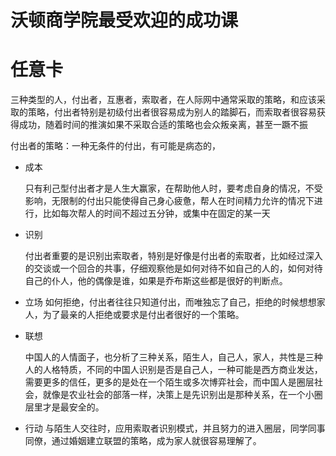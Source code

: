 # 沃顿商学院最受欢迎的成功课
# 任意卡
三种类型的人，付出者，互惠者，索取者，在人际网中通常采取的策略，和应该采取的策略，付出者特别是初级付出者很容易成为别人的踏脚石，而索取者很容易获得成功，随着时间的推演如果不采取合适的策略也会众叛亲离，甚至一蹶不振

付出者的策略：一种无条件的付出，有可能是病态的，

- 成本 

    只有利己型付出者才是人生大赢家，在帮助他人时，要考虑自身的情况，不受影响，无限制的付出只能使得自己身心疲惫，帮人在时间精力允许的情况下进行，比如每次帮人的时间不超过五分钟，或集中在固定的某一天
- 识别

    付出者重要的是识别出索取者，特别是好像是付出者的索取者，比如经过深入的交谈或一个回合的共事，仔细观察他是如何对待不如自己的人的，如何对待自己的仆人，他的偶像是谁，如果是乔布斯这些都是很好的判断点。
- 立场
  如何拒绝，付出者往往只知道付出，而唯独忘了自己，拒绝的时候想想家人，为了最亲的人拒绝或要求是付出者很好的一个策略。
- 联想 

    中国人的人情面子，也分析了三种关系，陌生人，自己人，家人，共性是三种人的人格特质，不同的中国人识别是否是自己人，一种可能是西方商业发达，需要更多的信任，更多的是处在一个陌生或多次博弈社会，而中国人是圈层社会，就像是农业社会的部落一样，决策上是先识别出是那种关系，在一个小圈层里才是最安全的。
- 行动
  与陌生人交往时，应用索取者识别模式，并且努力的进入圈层，同学同事同僚，通过婚姻建立联盟的策略，成为家人就很容易理解了。